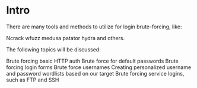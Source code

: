 # Intro

There are many tools and methods to utilize for login brute-forcing, like:

Ncrack
wfuzz
medusa
patator
hydra
and others.

The following topics will be discussed:

Brute forcing basic HTTP auth
Brute force for default passwords
Brute forcing login forms
Brute force usernames
Creating personalized username and password wordlists based on our target
Brute forcing service logins, such as FTP and SSH








